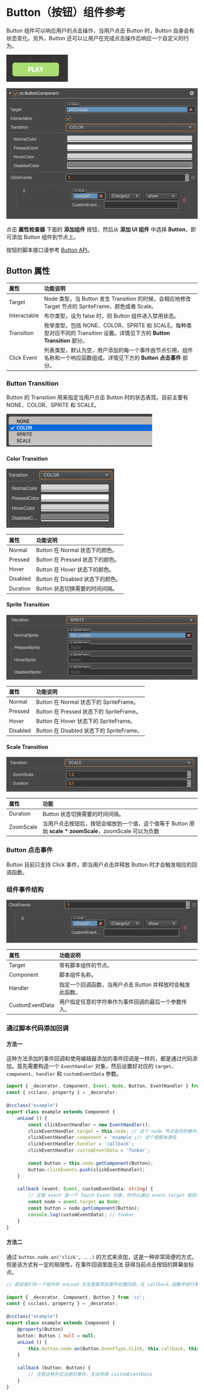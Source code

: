 # Button（按钮）组件参考

Button 组件可以响应用户的点击操作，当用户点击 Button 时，Button 自身会有状态变化。另外，Button 还可以让用户在完成点击操作后响应一个自定义的行为。

![button.png](./button/button.png)

![button-color](./button/button-color.png)

点击 **属性检查器** 下面的 **添加组件** 按钮，然后从 **添加 UI 组件** 中选择 **Button**，即可添加 Button 组件到节点上。

按钮的脚本接口请参考 [Button API](%__APIDOC__%/zh/#/docs/3.4/zh/ui/Class/Button)。

## Button 属性

| 属性                 | 功能说明             |
| :-------------       | :----------        |
| Target               | Node 类型，当 Button 发生 Transition 的时候，会相应地修改 Target 节点的 SpriteFrame，颜色或者 Scale。                      |
| Interactable         | 布尔类型，设为 false 时，则 Button 组件进入禁用状态。                                                                    |
| Transition           | 枚举类型，包括 NONE、COLOR、SPRITE 和 SCALE。每种类型对应不同的 Transition 设置。详情见下方的 **Button Transition** 部分。    |
| Click Event          | 列表类型，默认为空，用户添加的每一个事件由节点引用，组件名称和一个响应函数组成。详情见下方的 **Button 点击事件** 部分。                 |

### Button Transition

Button 的 Transition 用来指定当用户点击 Button 时的状态表现。目前主要有 NONE、COLOR、SPRITE 和 SCALE。

![transition](button/transition.png)

#### Color Transition

![color-transition](button/color-transition.png)

| 属性            | 功能说明                         |
| :------------- | :----------                     |
| Normal         | Button 在 Normal 状态下的颜色。    |
| Pressed        | Button 在 Pressed 状态下的颜色。   |
| Hover          | Button 在 Hover 状态下的颜色。     |
| Disabled       | Button 在 Disabled 状态下的颜色。  |
| Duration       | Button 状态切换需要的时间间隔。      |

#### Sprite Transition

![sprite-transition](button/sprite-transition.png)

| 属性            | 功能说明                                 |
| :------------- | :----------                             |
| Normal         | Button 在 Normal 状态下的 SpriteFrame。   |
| Pressed        | Button 在 Pressed 状态下的 SpriteFrame。  |
| Hover          | Button 在 Hover 状态下的 SpriteFrame。    |
| Disabled       | Button 在 Disabled 状态下的 SpriteFrame。 |

#### Scale Transition

![scaleTransition](button/scaleTransition.png)

| 属性            | 功能                                                                                       |
| :------------- | :----------                                                                                |
| Duration       | Button 状态切换需要的时间间隔。                                                                |
| ZoomScale      | 当用户点击按钮后，按钮会缩放到一个值，这个值等于 Button 原始 **scale * zoomScale**，zoomScale 可以为负数  |

### Button 点击事件

Button 目前只支持 Click 事件，即当用户点击并释放 Button 时才会触发相应的回调函数。

### 组件事件结构

![button-event](button/button-event.png)

| 属性             | 功能说明                                           |
| :-------------  | :----------                                       |
| Target          | 带有脚本组件的节点。                                  |
| Component       | 脚本组件名称。                                       |
| Handler         | 指定一个回调函数，当用户点击 Button 并释放时会触发此函数。 |
| CustomEventData | 用户指定任意的字符串作为事件回调的最后一个参数传入。       |

### 通过脚本代码添加回调

#### 方法一

这种方法添加的事件回调和使用编辑器添加的事件回调是一样的，都是通过代码添加。首先需要构造一个 `EventHandler` 对象，然后设置好对应的 `target`、`component`、`handler` 和 `customEventData` 参数。

```ts
import { _decorator, Component, Event, Node, Button, EventHandler } from 'cc';
const { ccclass, property } = _decorator;

@ccclass("example")
export class example extends Component {
    onLoad () {
        const clickEventHandler = new EventHandler();
        clickEventHandler.target = this.node; // 这个 node 节点是你的事件处理代码组件所属的节点
        clickEventHandler.component = 'example';// 这个是脚本类名
        clickEventHandler.handler = 'callback';
        clickEventHandler.customEventData = 'foobar';

        const button = this.node.getComponent(Button);
        button.clickEvents.push(clickEventHandler);
    }

    callback (event: Event, customEventData: string) {
        // 这里 event 是一个 Touch Event 对象，你可以通过 event.target 取到事件的发送节点
        const node = event.target as Node;
        const button = node.getComponent(Button);
        console.log(customEventData); // foobar
    }
}
```

#### 方法二

通过 `button.node.on('click', ...)` 的方式来添加，这是一种非常简便的方式，但是该方式有一定的局限性，在事件回调里面无法
获得当前点击按钮的屏幕坐标点。

```ts
// 假设我们在一个组件的 onLoad 方法里面添加事件处理回调，在 callback 函数中进行事件处理

import { _decorator, Component, Button } from 'cc';
const { ccclass, property } = _decorator;

@ccclass("example")
export class example extends Component {
    @property(Button)
    button: Button | null = null;
    onLoad () {
        this.button.node.on(Button.EventType.CLICK, this.callback, this);
    }

    callback (button: Button) {
        // 注意这种方式注册的事件，无法传递 customEventData
    }
}
```
